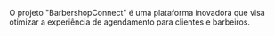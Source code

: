 O projeto "BarbershopConnect" é uma plataforma inovadora que visa otimizar a experiência de agendamento para clientes e barbeiros.
